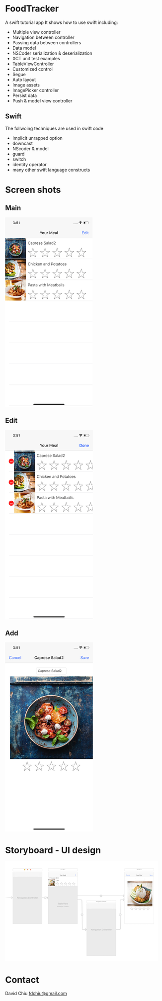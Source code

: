 # FoodTracker
A swift tutorial app
It shows how to use swift including:
- Multiple view controller
- Navigation between controller
- Passing data between controllers
- Data model
- NSCoder serialization & deserialization
- XCT unit test examples
- TableViewController
- Customized control
- Segue
- Auto layout
- Image assets
- ImagePicker controller
- Persist data
- Push & model view controller

## Swift
The follwoing techniques are used in swift code
- Implicit unrapped option
- downcast
- NScoder & model
- guard
- switch
- identity operator
- many other swift language constructs

# Screen shots
## Main
![Imgur Image](https://github.com/fdchiu/FoodTracker/blob/master/FoodTracker_main.png)

## Edit
![Imgur Image](https://github.com/fdchiu/FoodTracker/blob/master/FoodTracker_edit.png)

## Add
![Imgur Image](https://github.com/fdchiu/FoodTracker/blob/master/FoodTracker_add.png)

# Storyboard - UI design
![Imgur Image](https://github.com/fdchiu/FoodTracker/blob/master/FoodTrackerStoryBoard.png)

# Contact
David Chiu
fdchiu@gmail.com
